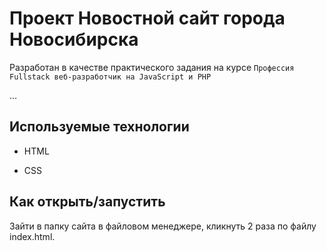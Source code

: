 # Проект Новостной сайт города Новосибирска

Разработан в качестве практического задания на курсе ```Профессия Fullstack веб-разработчик на JavaScript и PHP```

…

## Используемые технологии

* HTML

* CSS


## Как открыть/запустить

Зайти в папку сайта в файловом менеджере, кликнуть 2 раза по файлу index.html.
